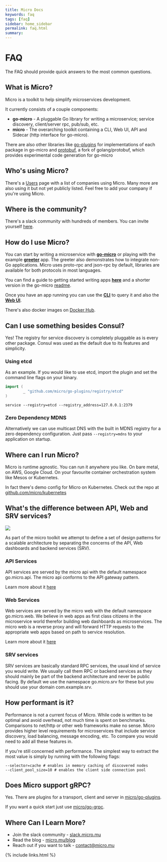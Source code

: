 ```yaml
---
title: Micro Docs
keywords: faq
tags: [faq]
sidebar: home_sidebar
permalink: faq.html
summary:
---
```


# FAQ

The FAQ should provide quick answers to the most common questions.

## What is Micro?

Micro is a toolkit to help simplify microservices development. 

It currently consists of a couple components:

- **go-micro** - A pluggable Go library for writing a microservice; service discovery, client/server rpc, pub/sub, etc.
- **micro** - The overarching toolkit containing a CLI, Web UI, API and Sidecar (http interface for go-micro).

There are also other libraries like [go-plugins](https://github.com/micro/go-plugins) for implementations of each package in go-micro and [protobuf](https://github.com/micro/protobuf), a fork of golang/protobuf, which provides experimental code generation for go-micro

## Who's using Micro?

There's a [Users](users.md) page with a list of companies using Micro. Many more are also using it but not yet publicly listed. Feel free to add your company if you're using Micro.

## Where is the community?

There's a slack community with hundreds of members. You can invite yourself [here](http://slack.micro.mu/).

## How do I use Micro?

You can start by writing a microservice with [**go-micro**](https://github.com/micro/go-micro) or playing with the example [**greeter**](https://github.com/micro/examples/tree/master/greeter) app. The greeter also demonstrates how to integrate non-Go applications. Micro uses proto-rpc and json-rpc by default, libraries are available for both protocols in most languages.

You can find a guide to getting started writing apps [**here**](getting-started.md) and a shorter version in the go-micro [readme](https://github.com/micro/go-micro).

Once you have an app running you can use the [**CLI**](https://github.com/micro/micro/tree/master/cli) to query it and also the [**Web UI**](https://github.com/micro/micro/tree/master/web).

There's also docker images on [Docker Hub](https://hub.docker.com/r/microhq/).

## Can I use something besides Consul?

Yes! The registry for service discovery is completely pluggable as is every other package. Consul was used as the default due to its features and simplicity.

### Using etcd

As an example. If you would like to use etcd, import the plugin and set the command line flags on your binary.

```go
import (
        _ "github.com/micro/go-plugins/registry/etcd"
)
```

```shell
service --registry=etcd --registry_address=127.0.0.1:2379
```

### Zero Dependency MDNS

Alternatively we can use multicast DNS with the built in MDNS registry for a zero dependency configuration. Just pass `--registry=mdns` to your application on startup.

## Where can I run Micro?

Micro is runtime agnostic. You can run it anywhere you like. On bare metal, on AWS, Google Cloud. On your favourite container orchestration system like Mesos or Kubernetes.

In fact there's demo config for Micro on Kubernetes. Check out the repo at [github.com/micro/kubernetes](https://github.com/micro/kubernetes)

## What's the difference between API, Web and SRV services?

<img src="images/arch.png" />

As part of the micro toolkit we attempt to define a set of design patterns for a scalable architecture by separating the concerns of the API, Web dashboards and backend services (SRV).

### API Services

API services are served by the micro api with the default namespace go.micro.api. The micro api conforms to the API gateway pattern. 

Learn more about it [here](https://github.com/micro/micro/tree/master/api)

### Web Services

Web services are served by the micro web with the default namespace go.micro.web. We believe in web apps as first class citizens in the microservice world therefor building web dashboards as microservices. The micro web is a reverse proxy and will forward HTTP requests to the appropriate web apps based on path to service resolution. 

Learn more about it [here](https://github.com/micro/micro/tree/master/web)

### SRV services

SRV services are basically standard RPC services, the usual kind of service you would write. We usually call them RPC or backend services as they should mainly be part of the backend architecture and never be public facing. By default we use the namespace go.micro.srv for these but you should use your domain com.example.srv. 

## How performant is it?

Performance is not a current focus of Micro. While code is written to be optimal and avoid overhead, not much time is spent on benchmarks. Comparisons to net/http or other web frameworks make no sense. Micro provides higher level requirements for microservices that include service discovery, load balancing, message encoding, etc. To compare you would need to add all these features in.

If you're still concerned with performance. The simplest way to extract the most value is simply by running with the following flags:

```
--selector=cache # enables in memory caching of discovered nodes
--client_pool_size=10 # enables the client side connection pool
```

## Does Micro support gRPC?

Yes. There are plugins for a transport, client and server in [micro/go-plugins](https://github.com/micro/go-plugins). 

If you want a quick start just use [micro/go-grpc](https://github.com/micro/go-grpc).

## Where Can I Learn More?

- Join the slack community - [slack.micro.mu](http://slack.micro.mu)
- Read the blog - [micro.mu/blog](https://micro.mu/blog)
- Reach out if you want to talk - [contact@micro.mu](mailto:contact@micro.mu)

{% include links.html %}
